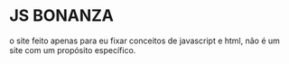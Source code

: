 # JS BONANZA

o site feito apenas para eu fixar conceitos de javascript e html, não é um site com um propósito específico.

